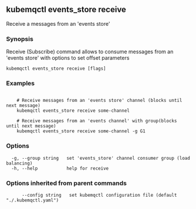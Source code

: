 ## kubemqctl events_store receive

Receive a messages from an 'events store'

### Synopsis

Receive (Subscribe) command allows to consume messages from an 'events store' with options to set offset parameters

```
kubemqctl events_store receive [flags]
```

### Examples

```

	# Receive messages from an 'events store' channel (blocks until next message)
	kubemqctl events_store receive some-channel

	# Receive messages from an 'events channel' with group(blocks until next message)
	kubemqctl events_store receive some-channel -g G1

```

### Options

```
  -g, --group string   set 'events_store' channel consumer group (load balancing)
  -h, --help           help for receive
```

### Options inherited from parent commands

```
      --config string   set kubemqctl configuration file (default "./.kubemqctl.yaml")
```
